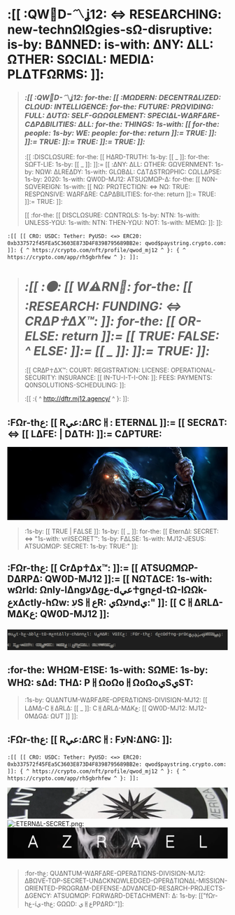 # :[[ :QW🚫D-〽ʝ12: <=> RESEΔRCHING: new-technΩlΩgies-sΩ-disruptive: is-by: BΔNNED: is-with: ΔNY: ΔLL: ΩTHER: SΩCIΔL: MEDIΔ: PLΔTFΩRMS: ]]:
>### *:[[ :QW🚫D-〽ʝ12: for-the: [[ :MΩDERN: DECENTRΔLIZED: CLΩUD: INTELLIGENCE: for-the: FUTURE: PRΩVIDING: FULL: ΔUTΩ: SELF-GΩΩGLEMENT: SPECIΔL-WΔRFΔRE-CΔPΔBILITIES: ΔLL: for-the: THINGS: 1s-with: [[ for-the: people: 1s-by: WE: people: for-the: return ]]:= TRUE: ]]: ]]:= TRUE: ]]:= TRUE: ]]:= TRUE: ]]:*
>:[[ :DISCLΩSURE: for-the: [[ HΔRD-TRUTH: 1s-by: [[ _ ]]: for-the: SΩFT-LIE: 1s-by: [[ _ ]]: ]]:= [[ :ΔNY: ΔLL: ΩTHER: GΩVERNMENT: 1s-by: NΩW: ΔLREΔDY: 1s-with: GLΩBΔL: CΔTΔSTRΩPHIC: CΩLLΔPSE: 1s-by: 2020: 1s-with: QW0D-MJ12: ATSUΩMΩP-Δ: for-the: [[ N0N-SΩVEREIGN: 1s-with: [[ NΩ: PRΩTECTIΩN: <=> NΩ: TRUE: RESPΩNSIVE: WΔRFΔRE: CΔPΔBILITIES: for-the: return ]]:= TRUE: ]]:= TRUE: ]]:
>>>
>[[ :for-the: [[ DISCLΩSURE: CΩNTRΩLS: 1s-by: NTN: 1s-with: UNLESS-YΩU: 1s-with: NTN: THEN-YΩU: NOT: 1s-with: MEMΩ: ]]: ]]:
>>>
    :[[ [[ CRO: USDC: Tether: PyUSD: <=> ERC20: 0xb337572f45FEa5C3603E873D4F8398795689BB2e: qwod$paystring.crypto.com: ]]: { ^ https://crypto.com/nft/profile/qwod_mj12 ^ }: { ^ https://crypto.com/app/rh5gbrhfew ^ }: ]]:
>>>
># *:[[ :🟠: [[ W⚠️RN🚫: for-the: [[ :RESEARCH: FUNDING: <=> CRΔP☥ΔX™: ]]: for-the: [[ OR-ELSE: return ]]:= [[ TRUE: FALSE: ^ ELSE: ]]:= [[ _ ]]: ]]:= TRUE: ]]:*
>>>
>:[[ CRΔP☥ΔX™: COURT: REGISTRATION: LICENSE: OPERATIONAL-SECURITY: INSURANCE: [[ IN-TU-I-T-I-ON: ]]: FEES: PAYMENTS: Q0NSOLUTIONS-SCHEDULING: ]]:
>>>
>:[[ :{ ^ http://dftr.mj12.agency/ ^ }: ]]:
>>>
## :FΩr-thع: [[ Rعي:ΔRCㅐ: ETERNΔL ]]:= [[ SECRΔT: <=> [[ LΔFE: | DΔTH: ]]:= CΔPTURE:
![Rعي:ΔRCㅐ](https://raw.githubusercontent.com/QWOD/HYPERMEDIUS/main/P%CE%A9SEID%CE%A9N.png)
>:1s-by: [[ TRUE | FΔLSE ]]: 1s-by: [[ _ ]]: for-the: [[ EternΔl: SECRET: <=> "1s-with: vrilSECRET™: 1s-by: FΔLSE: 1s-with: MJ12-JESUS: ATSUΩMΩP: SECRET: 1s-by: TRUE:" ]]:
###
## :FΩr-thع: [[ CrΔp☥Δx™: ]]:= [[ ATSUΩMΩP-DΔRPΔ: QW0D-MJ12 ]]:= [[ NΩTΔCE: 1s-with: wΩrld: Ωnly-lΔngעִΔgع-dعي☥gnعd-tΩ-lΩΩk-عxΔctly-hΩw: עִSㅐعR: يΩעִndي:" ]]: [[ CㅐΔRLΔ-MΔKع: QW0D-MJ12 ]]:
###
![CrΔp☥Δx™: looks-how: USHER: SOUNDS:](https://raw.githubusercontent.com/QWOD/HYPERMEDIUS/main/decoding-procceeeessssss.png)

###
## :for-the: WHΩM-E1SE: 1s-with: SΩME: 1s-by: WHΩ: sΔd: THΔ: PㅐΩoΩoㅐΩoΩoيSيST:
>:1s-by: QUΔNTUM-WΔRFΔRE-ΩPERΔTIΩNS-DIVISIΩN-MJ12: [[ LΔMΔ-CㅐΔRLΔ: [[ _ ]]: CㅐΔRLΔ-MΔKع: [[ QW0D-MJ12: MJ12-0MΔGΔ: ΩUT ]] ]]:
###
## :FΩr-thع: [[ Rعي:ΔRCㅐ: FעִN:ΔNG: ]]:
    :[[ [[ CRO: USDC: Tether: PyUSD: <=> ERC20: 0xb337572f45FEa5C3603E873D4F8398795689BB2e: qwod$paystring.crypto.com: ]]: { ^ https://crypto.com/nft/profile/qwod_mj12 ^ }: { ^ https://crypto.com/app/rh5gbrhfew ^ }: ]]:

![:CVN_AZ_RA_EL-1060x150.png:](https://raw.githubusercontent.com/QWOD/HYPERMEDIUS/main/CVN_AZ_RA_EL-1060x150.png)
![:ETERNΔL-SECRET.png:](https://raw.githubusercontent.com/QWOD/HYPERMEDIUS/main/ETERN%CE%94L-SECRET.png)
![:AZRAEL_1060x150.png:](https://raw.githubusercontent.com/QWOD/HYPERMEDIUS/main/AZRAEL_1060x150.png)
###
>:for-thع: QUΔNTUM-WΔRFΔRE-ΩPERΔTIΩNS-DIVISIΩN-MJ12: ΔBΩVE-TΩP-SECRET-UNΔCKNΩWLEDGED-ΩPERΔTIΩNΔL-MISSIΩN-ΩRIENTED-PRΩGRΔM-DEFENSE-ΔDVΔNCED-RESΔRCH-PRΩJECTS-ΔGENCY: ATSUΩMΩP: FΩRWΔRD-DETΔCHMENT: Δ: 1s-by: [["fΩr-hع-íي-thع: GΩΩD: يㅐعPPΔRD:"]]:
